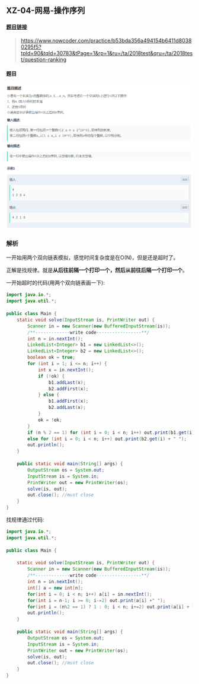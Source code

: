 ## XZ-04-网易-操作序列

#### [题目链接](https://www.nowcoder.com/practice/b53bda356a494154b6411d80380295f5?tpId=90&tqId=30783&tPage=1&rp=1&ru=/ta/2018test&qru=/ta/2018test/question-ranking)

> https://www.nowcoder.com/practice/b53bda356a494154b6411d80380295f5?tpId=90&tqId=30783&tPage=1&rp=1&ru=/ta/2018test&qru=/ta/2018test/question-ranking

#### 题目

![wangyin_1.png](images/wangyin_1.png)

### 解析

一开始用两个双向链表模拟，感觉时间复杂度是在O(N)，但是还是超时了。

正解是找规律。就是**从后往前隔一个打印一个，然后从前往后隔一个打印一个**。

一开始超时的代码(用两个双向链表画一下):

```java
import java.io.*;
import java.util.*;

public class Main {
    static void solve(InputStream is, PrintWriter out) {
        Scanner in = new Scanner(new BufferedInputStream(is));
        /**-------------write code-----------------**/
        int n = in.nextInt();
        LinkedList<Integer> b1 = new LinkedList<>();
        LinkedList<Integer> b2 = new LinkedList<>();
        boolean ok = true;
        for (int i = 1; i <= n; i++) {
            int x = in.nextInt();
            if (!ok) {
                b1.addLast(x);
                b2.addFirst(x);
            } else {
                b1.addFirst(x);
                b2.addLast(x);
            }
            ok = !ok;
        }
        if (n % 2 == 1) for (int i = 0; i < n; i++) out.print(b1.get(i) + " ");
        else for (int i = 0; i < n; i++) out.print(b2.get(i) + " ");
        out.println();
    }

    public static void main(String[] args) {
        OutputStream os = System.out;
        InputStream is = System.in;
        PrintWriter out = new PrintWriter(os);
        solve(is, out);
        out.close(); //must close
    }
}
```

找规律通过代码:

```java
import java.io.*;
import java.util.*;

public class Main {

    static void solve(InputStream is, PrintWriter out) {
        Scanner in = new Scanner(new BufferedInputStream(is));
        /**-------------write code-----------------**/
        int n = in.nextInt();
        int[] a = new int[n];
        for(int i = 0; i < n; i++) a[i] = in.nextInt();
        for(int i = n-1; i >= 0; i-=2) out.print(a[i] +" ");
        for(int i = (n%2 == 1) ? 1 : 0; i < n; i+=2) out.print(a[i] + " ");
        out.println();
    }

    public static void main(String[] args) {
        OutputStream os = System.out;
        InputStream is = System.in;
        PrintWriter out = new PrintWriter(os);
        solve(is, out);
        out.close(); //must close
    }
}
```

